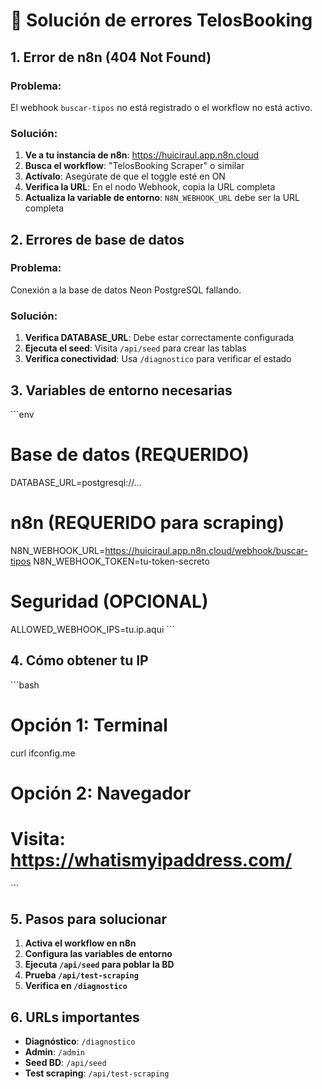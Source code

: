 # 🔧 Solución de errores TelosBooking

## 1. Error de n8n (404 Not Found)

### Problema:
El webhook `buscar-tipos` no está registrado o el workflow no está activo.

### Solución:
1. **Ve a tu instancia de n8n**: https://huiciraul.app.n8n.cloud
2. **Busca el workflow**: "TelosBooking Scraper" o similar
3. **Actívalo**: Asegúrate de que el toggle esté en ON
4. **Verifica la URL**: En el nodo Webhook, copia la URL completa
5. **Actualiza la variable de entorno**: `N8N_WEBHOOK_URL` debe ser la URL completa

## 2. Errores de base de datos

### Problema:
Conexión a la base de datos Neon PostgreSQL fallando.

### Solución:
1. **Verifica DATABASE_URL**: Debe estar correctamente configurada
2. **Ejecuta el seed**: Visita `/api/seed` para crear las tablas
3. **Verifica conectividad**: Usa `/diagnostico` para verificar el estado

## 3. Variables de entorno necesarias

\`\`\`env
# Base de datos (REQUERIDO)
DATABASE_URL=postgresql://...

# n8n (REQUERIDO para scraping)
N8N_WEBHOOK_URL=https://huiciraul.app.n8n.cloud/webhook/buscar-tipos
N8N_WEBHOOK_TOKEN=tu-token-secreto

# Seguridad (OPCIONAL)
ALLOWED_WEBHOOK_IPS=tu.ip.aqui
\`\`\`

## 4. Cómo obtener tu IP

\`\`\`bash
# Opción 1: Terminal
curl ifconfig.me

# Opción 2: Navegador
# Visita: https://whatismyipaddress.com/
\`\`\`

## 5. Pasos para solucionar

1. **Activa el workflow en n8n**
2. **Configura las variables de entorno**
3. **Ejecuta `/api/seed` para poblar la BD**
4. **Prueba `/api/test-scraping`**
5. **Verifica en `/diagnostico`**

## 6. URLs importantes

- **Diagnóstico**: `/diagnostico`
- **Admin**: `/admin`
- **Seed BD**: `/api/seed`
- **Test scraping**: `/api/test-scraping`
